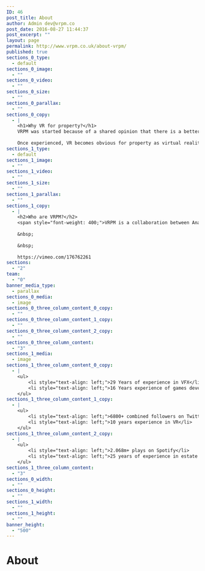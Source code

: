 ```yaml
---
ID: 46
post_title: About
author: Admin dev@vrpm.co
post_date: 2016-08-27 11:44:37
post_excerpt: ""
layout: page
permalink: http://www.vrpm.co.uk/about-vrpm/
published: true
sections_0_type:
  - default
sections_0_image:
  - ""
sections_0_video:
  - ""
sections_0_size:
  - ""
sections_0_parallax:
  - ""
sections_0_copy:
  - |
    <h1>Why VR for property?</h1>
    VRPM was started because of a shared opinion that there is a better way to view property than just photographs, floor plans and blurb.
    
    Once experienced, VR becomes obvious for property as virtual reality enhances every situation where a photo is used for marketing. The ability to be able to get a real sense of space and volume without having to go there can help to reinforce and make decisions.
sections_1_type:
  - default
sections_1_image:
  - ""
sections_1_video:
  - ""
sections_1_size:
  - ""
sections_1_parallax:
  - ""
sections_1_copy:
  - |
    <h2>Who are VRPM?</h2>
    <span style="font-weight: 400;">VRPM is a collaboration between Analog Studio, a VR developer and two <a href="http://www.vrpm.co.uk/virtual-reality-estate-agents/">estate agents</a>.  </span>
    
    &nbsp;
    
    &nbsp;
    
    https://vimeo.com/176762261
sections:
  - "2"
team:
  - "0"
banner_media_type:
  - parallax
sections_0_media:
  - image
sections_0_three_column_content_0_copy:
  - ""
sections_0_three_column_content_1_copy:
  - ""
sections_0_three_column_content_2_copy:
  - ""
sections_0_three_column_content:
  - "3"
sections_1_media:
  - image
sections_1_three_column_content_0_copy:
  - |
    <ul>
     	<li style="text-align: left;">29 Years of experience in VFX</li>
     	<li style="text-align: left;">16 Years experience of games development</li>
    </ul>
sections_1_three_column_content_1_copy:
  - |
    <ul>
     	<li style="text-align: left;">6800+ combined followers on Twitter</li>
     	<li style="text-align: left;">10 years experience in VR</li>
    </ul>
sections_1_three_column_content_2_copy:
  - |
    <ul>
     	<li style="text-align: left;">2.068m+ plays on Spotify</li>
     	<li style="text-align: left;">25 years of experience in estate agency</li>
    </ul>
sections_1_three_column_content:
  - "3"
sections_0_width:
  - ""
sections_0_height:
  - ""
sections_1_width:
  - ""
sections_1_height:
  - ""
banner_height:
  - "500"
---
```

<h1>About</h1>
